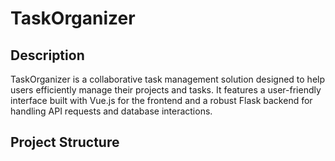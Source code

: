 # TaskOrganizer

## Description
TaskOrganizer is a collaborative task management solution designed to help users efficiently manage their projects and tasks. It features a user-friendly interface built with Vue.js for the frontend and a robust Flask backend for handling API requests and database interactions.

## Project Structure
